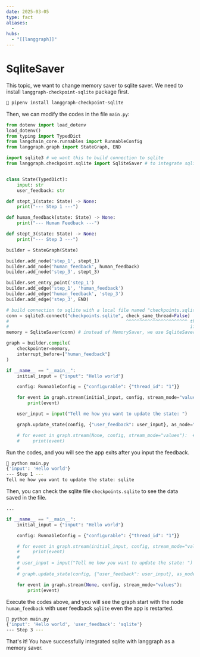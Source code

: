 ```yaml
---
date: 2025-03-05
type: fact
aliases:
  -
hubs:
  - "[[langgraph]]"
---
```


# SqliteSaver

This topic, we want to change memory saver to sqlite saver. We need to install `langgraph-checkpoint-sqlite` package first.

```sh
 pipenv install langgraph-checkpoint-sqlite
```

Then, we can modify the codes in the file `main.py`:

```python
from dotenv import load_dotenv
load_dotenv()
from typing import TypedDict
from langchain_core.runnables import RunnableConfig
from langgraph.graph import StateGraph, END

import sqlite3 # we want this to build connection to sqlite
from langgraph.checkpoint.sqlite import SqliteSaver # to integrate sqlite with langgraph as a memory saver


class State(TypedDict):
    input: str
    user_feedback: str

def stept_1(state: State) -> None:
    print("--- Step 1 ---")

def human_feedback(state: State) -> None:
    print("--- Human Feedback ---")

def stept_3(state: State) -> None:
    print("--- Step 3 ---")

builder = StateGraph(State)

builder.add_node('step_1', stept_1)
builder.add_node('human_feedback', human_feedback)
builder.add_node('step_3', stept_3)

builder.set_entry_point('step_1')
builder.add_edge('step_1', 'human_feedback')
builder.add_edge('human_feedback', 'step_3')
builder.add_edge('step_3', END)

# build connection to sqlite with a local file named "checkpoints.sqlite"
conn = sqlite3.connect("checkpoints.sqlite", check_same_thread=False)
#                                            ^^^^^^^^^^^^^^^^^^^^^^^ this is important because we may run the graph in multiple threads
#                                                                    if this is True, the error will be raised
memory = SqliteSaver(conn) # instead of MemorySaver, we use SqliteSaver to integrate sqlite with langgraph as a memory saver

graph = builder.compile(
    checkpointer=memory,
    interrupt_before=["human_feedback"]
)

if __name__ == "__main__":
    initial_input = {"input": "Hello world"}

    config: RunnableConfig = {"configurable": {"thread_id": "1"}}

    for event in graph.stream(initial_input, config, stream_mode="values"):
        print(event)

    user_input = input("Tell me how you want to update the state: ")

    graph.update_state(config, {"user_feedback": user_input}, as_node="human_feedback")

    # for event in graph.stream(None, config, stream_mode="values"):  # comment the codes out to test the sqlite memory saver
    #     print(event)

```

Run the codes, and you will see the app exits after you input the feedback.

```sh
 python main.py
{'input': 'Hello world'}
--- Step 1 ---
Tell me how you want to update the state: sqlite

```

Then, you can check the sqlite file `checkpoints.sqlite` to see the data saved in the file.

```py
...

if __name__ == "__main__":
    initial_input = {"input": "Hello world"}

    config: RunnableConfig = {"configurable": {"thread_id": "1"}}

    # for event in graph.stream(initial_input, config, stream_mode="values"):
    #     print(event)
    #
    # user_input = input("Tell me how you want to update the state: ")
    #
    # graph.update_state(config, {"user_feedback": user_input}, as_node="human_feedback")

    for event in graph.stream(None, config, stream_mode="values"):
        print(event)

```

Execute the codes above, and you will see the graph start with the node `human_feedback` with user feedback `sqlite` even the app is restarted.

```sh
 python main.py
{'input': 'Hello world', 'user_feedback': 'sqlite'}
--- Step 3 ---

```

That's it! You have successfully integrated sqlite with langgraph as a memory saver.
